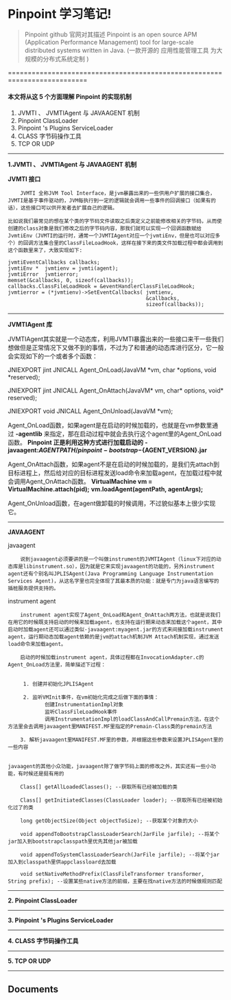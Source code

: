 
# Pinpoint 学习笔记!


> Pinpoint github 官网对其描述
> Pinpoint is an open source APM (Application Performance Management) tool for large-scale distributed systems written in Java. (一款开源的 应用性能管理工具  为大规模的分布式系统定制 )

==========================================================================
#### 本文将从这 5 个方面理解 Pinpoint 的实现机制
 
 1. JVMTI 、 JVMTIAgent  与 JAVAAGENT 机制
 2. Pinpoint ClassLoader
 3. Pinpoint 's Plugins ServiceLoader
 4. CLASS 字节码操作工具
 5. TCP OR UDP

-----

**1.JVMTI 、 JVMTIAgent  与 JAVAAGENT 机制**

**JVMTI 接口**

		JVMTI 全称JVM Tool Interface，是jvm暴露出来的一些供用户扩展的接口集合，JVMTI是基于事件驱动的，JVM每执行到一定的逻辑就会调用一些事件的回调接口（如果有的话），这些接口可以供开发者去扩展自己的逻辑。

	比如说我们最常见的想在某个类的字节码文件读取之后类定义之前能修改相关的字节码，从而使创建的class对象是我们修改之后的字节码内容，那我们就可以实现一个回调函数赋给JvmtiEnv（JVMTI的运行时，通常一个JVMTIAgent对应一个jvmtiEnv，但是也可以对应多个）的回调方法集合里的ClassFileLoadHook，这样在接下来的类文件加载过程中都会调用到这个函数里来了，大致实现如下:

	jvmtiEventCallbacks callbacks;
    jvmtiEnv *  jvmtienv = jvmti(agent);
    jvmtiError  jvmtierror;
    memset(&callbacks, 0, sizeof(callbacks));
    callbacks.ClassFileLoadHook = &eventHandlerClassFileLoadHook;
    jvmtierror = (*jvmtienv)->SetEventCallbacks( jvmtienv,
                                                 &callbacks,
                                                 sizeof(callbacks));

-----

**JVMTIAgent 库**

JVMTIAgent其实就是一个动态库，利用JVMTI暴露出来的一些接口来干一些我们想做但是正常情况下又做不到的事情，不过为了和普通的动态库进行区分，它一般会实现如下的一个或者多个函数：

JNIEXPORT jint JNICALL Agent_OnLoad(JavaVM *vm, char *options, void *reserved);

JNIEXPORT jint JNICALL Agent_OnAttach(JavaVM* vm, char* options, void* reserved);

JNIEXPORT void JNICALL Agent_OnUnload(JavaVM *vm); 

Agent_OnLoad函数，如果agent是在启动的时候加载的，也就是在vm参数里通过
**-agentlib** 来指定，那在启动过程中就会去执行这个agent里的Agent_OnLoad函数。
**Pinpoint 正是利用这种方式进行加载启动的**
**-javaagent:$AGENTPATH/pinpoint-bootstrap-${AGENT_VERSION}.jar**

Agent_OnAttach函数，如果agent不是在启动的时候加载的，是我们先attach到目标进程上，然后给对应的目标进程发送load命令来加载agent，在加载过程中就会调用Agent_OnAttach函数。
**VirtualMachine vm = VirtualMachine.attach(pid);**
**vm.loadAgent(agentPath, agentArgs);**

Agent_OnUnload函数，在agent做卸载的时候调用，不过貌似基本上很少实现它。

-----

**JAVAAGENT**

javaagent

		说到javaagent必须要讲的是一个叫做instrument的JVMTIAgent（linux下对应的动态库是libinstrument.so），因为就是它来实现javaagent的功能的，另外instrument agent还有个别名叫JPLISAgent(Java Programming Language Instrumentation Services Agent)，从这名字里也完全体现了其最本质的功能：就是专门为java语言编写的插桩服务提供支持的。

instrument agent	

		instrument agent实现了Agent_OnLoad和Agent_OnAttach两方法，也就是说我们在用它的时候既支持启动的时候来加载agent，也支持在运行期来动态来加载这个agent，其中启动时加载agent还可以通过类似-javaagent:myagent.jar的方式来间接加载instrument agent，运行期动态加载agent依赖的是jvm的attach机制JVM Attach机制实现，通过发送load命令来加载agent。

		启动的时候加载instrument agent，具体过程都在InvocationAdapter.c的Agent_OnLoad方法里，简单描述下过程：
		

		 1. 创建并初始化JPLISAgent
		 
		 2. 监听VMInit事件，在vm初始化完成之后做下面的事情：	
				创建InstrumentationImpl对象
				监听ClassFileLoadHook事件
				调用InstrumentationImpl的loadClassAndCallPremain方法，在这个方法里会去调用javaagent里MANIFEST.MF里指定的Premain-Class类的premain方法
				
		3. 解析javaagent里MANIFEST.MF里的参数，并根据这些参数来设置JPLISAgent里的一些内容


    javaagent的其他小众功能，javaagent除了做字节码上面的修改之外，其实还有一些小功能，有时候还是挺有用的
    
        Class[] getAllLoadedClasses(); --获取所有已经被加载的类
    
        Class[] getInitiatedClasses(ClassLoader loader); --获取所有已经被初始化过了的类
    
        long getObjectSize(Object objectToSize); --获取某个对象的大小
    
        void appendToBootstrapClassLoaderSearch(JarFile jarfile); --将某个jar加入到bootstrapclasspath里优先其他jar被加载
    
        void appendToSystemClassLoaderSearch(JarFile jarfile); --将某个jar加入到classpath里供appclassloard去加载
    
        void setNativeMethodPrefix(ClassFileTransformer transformer, String prefix); --设置某些native方法的前缀，主要在找native方法的时候做规则匹配

--------

 **2. Pinpoint ClassLoader**

--------

 **3. Pinpoint 's Plugins ServiceLoader**

--------

 **4. CLASS 字节码操作工具**


--------

 **5. TCP OR UDP**

----------


Documents
-------------
